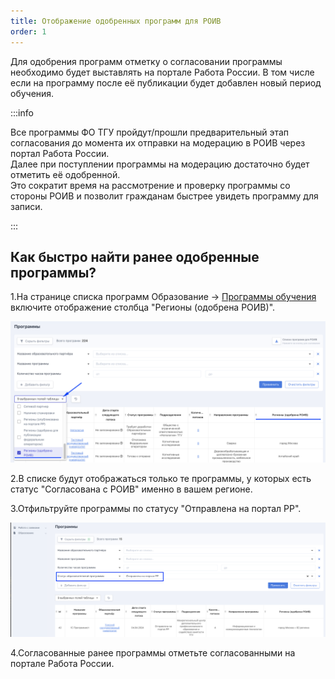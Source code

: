 ```yaml
---
title: Отображение одобренных программ для РОИВ
order: 1
---
```


Для одобрения программ отметку о согласовании программы необходимо будет выставлять на портале Работа России. В том числе если на программу после её публикации будет добавлен новый период обучения.

:::info 

Все программы ФО ТГУ пройдут/прошли предварительный этап согласования до момента их отправки на модерацию в РОИВ через портал Работа России.\
Далее при поступлении программы на модерацию достаточно будет отметить её одобренной. \
Это сократит время на рассмотрение  и проверку программы со стороны РОИВ и позволит гражданам быстрее увидеть программу для записи.

:::

## Как быстро найти ранее одобренные программы?

1\.На странице списка программ Образование -> [Программы обучения](https://2024.flow.tgu-dpo.ru/EducationPrograms/EducationProgramList) включите отображение столбца "Регионы (одобрена РОИВ)".

![](<../.gitbook/assets/image (63).png>)

2\.В списке будут отображаться только те программы, у которых есть статус "Согласована с РОИВ" именно в вашем регионе.

3\.Отфильтруйте программы по статусу "Отправлена на портал РР".

![](<../.gitbook/assets/image (64).png>)

4\.Согласованные ранее программы  отметьте согласованными на портале Работа России.